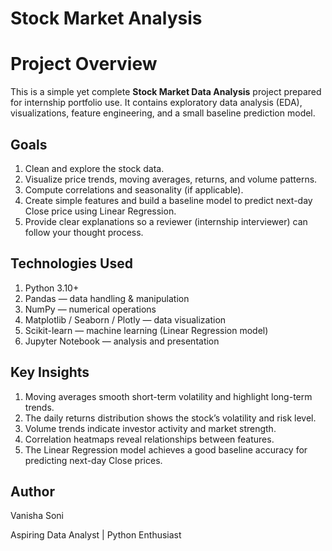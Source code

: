 # Stock Market Analysis
# Project Overview
This is a simple yet complete **Stock Market Data Analysis** project prepared for internship portfolio use.
It contains exploratory data analysis (EDA), visualizations, feature engineering, and a small baseline prediction model.

## Goals
1. Clean and explore the stock data.
2. Visualize price trends, moving averages, returns, and volume patterns.
3. Compute correlations and seasonality (if applicable).
4. Create simple features and build a baseline model to predict next-day Close price using Linear Regression.
5. Provide clear explanations so a reviewer (internship interviewer) can follow your thought process.

## Technologies Used
1. Python 3.10+
2. Pandas — data handling & manipulation
3. NumPy — numerical operations
4. Matplotlib / Seaborn / Plotly — data visualization
5. Scikit-learn — machine learning (Linear Regression model)
6. Jupyter Notebook — analysis and presentation

## Key Insights
1. Moving averages smooth short-term volatility and highlight long-term trends.
2. The daily returns distribution shows the stock’s volatility and risk level.
3. Volume trends indicate investor activity and market strength.
4. Correlation heatmaps reveal relationships between features.
5. The Linear Regression model achieves a good baseline accuracy for predicting next-day Close prices.

## Author
Vanisha Soni

Aspiring Data Analyst | Python Enthusiast 
